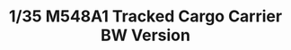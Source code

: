 ---
layout: product
title: "1/35 M548A1 Tracked Cargo Carrier BW Version"
price: "4200" 
desc: "Maketa"
img_path: "/assets/img/AFV35003.webp"
brand: "N/A"
available: false
special_offer: false
new: false
soon: false
cat: "010000"
subcat: "015100"
subsubcat: "0N/A"
sifra: "AFV35003"
popular: false
spec: false
---